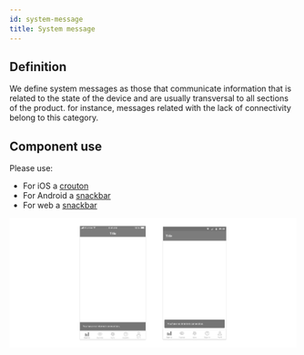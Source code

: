 ```yaml
---
id: system-message
title: System message
---
```


## Definition

We define system messages as those that communicate information that is related to the state of the device and are usually transversal to all sections of the product. for instance, messages related with the lack of connectivity belong to this category.

## Component use

Please use:

* For iOS a [crouton](../ios/crouton.mdx)
* For Android a [snackbar](../android/snackbar.mdx)
* For web a [snackbar](../web/snackbar.mdx)

![](../../../img/error-crouton.jpg)

